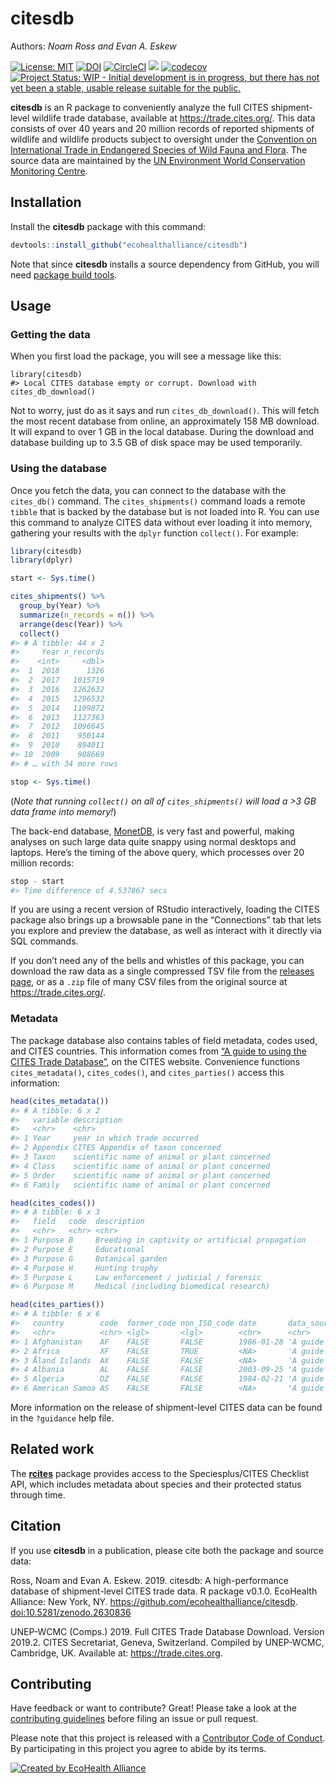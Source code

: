 
<!-- README.md is generated from README.Rmd. Please edit that file -->

# citesdb

Authors: *Noam Ross and Evan A. Eskew*

[![License:
MIT](https://img.shields.io/badge/License-MIT-blue.svg)](https://opensource.org/licenses/MIT)
[![DOI](https://zenodo.org/badge/DOI/10.5281/zenodo.2630836.svg)](https://doi.org/10.5281/zenodo.2630836)
[![CircleCI](https://circleci.com/gh/ecohealthalliance/citesdb/tree/master.svg?style=shield)](https://circleci.com/gh/ecohealthalliance/citesdb)
[![](https://badges.ropensci.org/292_status.svg)](https://github.com/ropensci/software-review/issues/292)
[![codecov](https://codecov.io/gh/ecohealthalliance/citesdb/branch/master/graph/badge.svg)](https://codecov.io/gh/ecohealthalliance/citesdb)
[![Project Status: WIP - Initial development is in progress, but there
has not yet been a stable, usable release suitable for the
public.](http://www.repostatus.org/badges/latest/wip.svg)](http://www.repostatus.org/#wip)

**citesdb** is an R package to conveniently analyze the full CITES
shipment-level wildlife trade database, available at
<https://trade.cites.org/>. This data consists of over 40 years and 20
million records of reported shipments of wildlife and wildlife products
subject to oversight under the [Convention on International Trade in
Endangered Species of Wild Fauna and Flora](https://www.cites.org). The
source data are maintained by the [UN Environment World Conservation
Monitoring Centre](https://www.unep-wcmc.org/).

## Installation

Install the **citesdb** package with this command:

``` r
devtools::install_github("ecohealthalliance/citesdb")
```

Note that since **citesdb** installs a source dependency from GitHub,
you will need [package build
tools](http://stat545.com/packages01_system-prep.html).

## Usage

### Getting the data

When you first load the package, you will see a message like this:

    library(citesdb)
    #> Local CITES database empty or corrupt. Download with cites_db_download()

Not to worry, just do as it says and run `cites_db_download()`. This
will fetch the most recent database from online, an approximately 158 MB
download. It will expand to over 1 GB in the local database. During the
download and database building up to 3.5 GB of disk space may be used
temporarily.

### Using the database

Once you fetch the data, you can connect to the database with the
`cites_db()` command. The `cites_shipments()` command loads a remote
`tibble` that is backed by the database but is not loaded into R. You
can use this command to analyze CITES data without ever loading it into
memory, gathering your results with the `dplyr` function `collect()`.
For example:

``` r
library(citesdb)
library(dplyr)

start <- Sys.time()

cites_shipments() %>%
  group_by(Year) %>%
  summarize(n_records = n()) %>%
  arrange(desc(Year)) %>%
  collect()
#> # A tibble: 44 x 2
#>     Year n_records
#>    <int>     <dbl>
#>  1  2018      1326
#>  2  2017   1015719
#>  3  2016   1262632
#>  4  2015   1296532
#>  5  2014   1109872
#>  6  2013   1127363
#>  7  2012   1096645
#>  8  2011    950144
#>  9  2010    894011
#> 10  2009    908669
#> # … with 34 more rows

stop <- Sys.time()
```

(*Note that running `collect()` on all of `cites_shipments()` will load
a \>3 GB data frame into memory\!*)

The back-end database, [MonetDB](https://monetdb.org), is very fast and
powerful, making analyses on such large data quite snappy using normal
desktops and laptops. Here’s the timing of the above query, which
processes over 20 million records:

``` r
stop - start
#> Time difference of 4.537867 secs
```

If you are using a recent version of RStudio interactively, loading the
CITES package also brings up a browsable pane in the “Connections” tab
that lets you explore and preview the database, as well as interact with
it directly via SQL commands.

If you don’t need any of the bells and whistles of this package, you can
download the raw data as a single compressed TSV file from the [releases
page](https://github.com/ecohealthalliance/citesdb/releases), or as a
`.zip` file of many CSV files from the original source at
<https://trade.cites.org/>.

### Metadata

The package database also contains tables of field metadata, codes used,
and CITES countries. This information comes from [“A guide to using the
CITES Trade
Database”](https://trade.cites.org/cites_trade_guidelines/en-CITES_Trade_Database_Guide.pdf),
on the CITES website. Convenience functions `cites_metadata()`,
`cites_codes()`, and `cites_parties()` access this information:

``` r
head(cites_metadata())
#> # A tibble: 6 x 2
#>   variable description                                 
#>   <chr>    <chr>                                       
#> 1 Year     year in which trade occurred                
#> 2 Appendix CITES Appendix of taxon concerned           
#> 3 Taxon    scientific name of animal or plant concerned
#> 4 Class    scientific name of animal or plant concerned
#> 5 Order    scientific name of animal or plant concerned
#> 6 Family   scientific name of animal or plant concerned

head(cites_codes())
#> # A tibble: 6 x 3
#>   field   code  description                                    
#>   <chr>   <chr> <chr>                                          
#> 1 Purpose B     Breeding in captivity or artificial propagation
#> 2 Purpose E     Educational                                    
#> 3 Purpose G     Botanical garden                               
#> 4 Purpose H     Hunting trophy                                 
#> 5 Purpose L     Law enforcement / judicial / forensic          
#> 6 Purpose M     Medical (including biomedical research)

head(cites_parties())
#> # A tibble: 6 x 6
#>   country        code  former_code non_ISO_code date       data_source                                                  
#>   <chr>          <chr> <lgl>       <lgl>        <chr>      <chr>                                                        
#> 1 Afghanistan    AF    FALSE       FALSE        1986-01-28 'A guide to using the CITES Trade Database', Version 8, Anne…
#> 2 Africa         XF    FALSE       TRUE         <NA>       'A guide to using the CITES Trade Database', Version 8, Anne…
#> 3 Åland Islands  AX    FALSE       FALSE        <NA>       'A guide to using the CITES Trade Database', Version 8, Anne…
#> 4 Albania        AL    FALSE       FALSE        2003-09-25 'A guide to using the CITES Trade Database', Version 8, Anne…
#> 5 Algeria        DZ    FALSE       FALSE        1984-02-21 'A guide to using the CITES Trade Database', Version 8, Anne…
#> 6 American Samoa AS    FALSE       FALSE        <NA>       'A guide to using the CITES Trade Database', Version 8, Anne…
```

More information on the release of shipment-level CITES data can be
found in the `?guidance` help file.

## Related work

The [**rcites**](https://github.com/ropensci/rcites) package provides
access to the Speciesplus/CITES Checklist API, which includes metadata
about species and their protected status through time.

## Citation

If you use **citesdb** in a publication, please cite both the package
and source data:

Ross, Noam and Evan A. Eskew. 2019. citesdb: A high-performance database
of shipment-level CITES trade data. R package v0.1.0. EcoHealth
Alliance: New York, NY. <https://github.com/ecohealthalliance/citesdb>.
<doi:10.5281/zenodo.2630836>

UNEP-WCMC (Comps.) 2019. Full CITES Trade Database Download. Version
2019.2. CITES Secretariat, Geneva, Switzerland. Compiled by UNEP-WCMC,
Cambridge, UK. Available at: <https://trade.cites.org>.

## Contributing

Have feedback or want to contribute? Great\! Please take a look at the
[contributing
guidelines](https://github.com/ecohealthalliance/citesdb/blob/master/.github/CONTRIBUTING.md)
before filing an issue or pull request.

Please note that this project is released with a [Contributor Code of
Conduct](https://github.com/ecohealthalliance/citesdb/blob/master/.github/CODE_OF_CONDUCT.md).
By participating in this project you agree to abide by its terms.

[![Created by EcoHealth
Alliance](https://raw.githubusercontent.com/ecohealthalliance/citesdb/master/vignettes/figures/eha-footer.png)](https://www.ecohealthalliance.org/)
